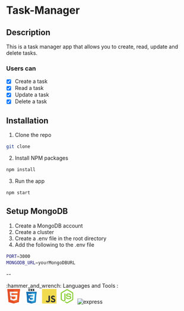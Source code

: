 # Task-Manager

## Description
This is a task manager app that allows you to create, read, update and delete tasks.

### Users can
- [x] Create a task
- [x] Read a task
- [x] Update a task
- [x] Delete a task

## Installation
1. Clone the repo
```sh
git clone
```
2. Install NPM packages
```sh
npm install
```
3. Run the app
```sh
npm start
```

## Setup MongoDB
1. Create a MongoDB account
2. Create a cluster
3. Create a .env file in the root directory
4. Add the following to the .env file
```sh
PORT=3000
MONGODB_URL=yourMongoDBURL
```



--
<div>
:hammer_and_wrench: Languages and Tools : <br />
<img src="https://github.com/devicons/devicon/blob/master/icons/html5/html5-original.svg"width="40" height="40"/>&nbsp;
<img src="https://github.com/devicons/devicon/blob/master/icons/css3/css3-original-wordmark.svg"width="40" height="40"/>&nbsp;
<img src="https://github.com/devicons/devicon/blob/master/icons/javascript/javascript-original.svg"width="40" height="40"/>&nbsp;
<img src="https://github.com/devicons/devicon/blob/master/icons/nodejs/nodejs-original.svg"width="40" height="40"/>&nbsp;
<img src="https://ih1.redbubble.net/image.438908244.6144/st,small,507x507-pad,600x600,f8f8f8.u2.jpg" alt="express" width="40" height="40"/>&nbsp;
</div> <br />
